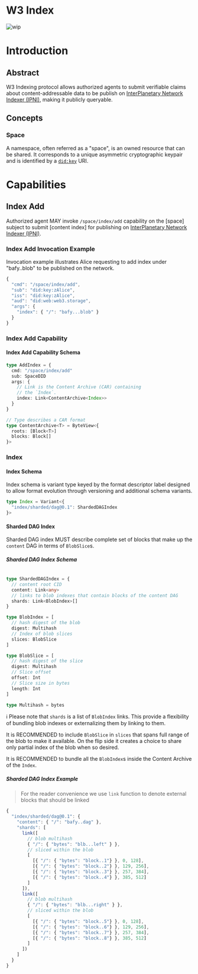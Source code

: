 # W3 Index

![wip](https://img.shields.io/badge/status-wip-orange.svg?style=flat-square)

# Introduction

## Abstract

W3 Indexing protocol allows authorized agents to submit verifiable claims about content-addressable data to be publish on [InterPlanetary Network Indexer (IPNI)][IPNI], making it publicly queryable.

## Concepts

### Space

A namespace, often referred as a "space", is an owned resource that can be shared. It corresponds to a unique asymmetric cryptographic keypair and is identified by a [`did:key`] URI.

# Capabilities

## Index Add

Authorized agent MAY invoke `/space/index/add` capability on the [space] subject to submit [content index] for publishing on [InterPlanetary Network Indexer (IPNI)][IPNI].

### Index Add Invocation Example

Invocation example illustrates Alice requesting to add index under "bafy..blob" to be published on the network.

```js
{
  "cmd": "/space/index/add",
  "sub": "did:key:zAlice",
  "iss": "did:key:zAlice",
  "aud": "did:web:web3.storage",
  "args": {
    "index": { "/": "bafy...blob" }
  }
}
```

### Index Add Capability

#### Index Add Capability Schema

```ts
type AddIndex = {
  cmd: "/space/index/add"
  sub: SpaceDID
  args: {
    // Link is the Content Archive (CAR) containing
    // the `Index`.
    index: Link<ContentArchive<Index>>
  }
}

// Type describes a CAR format
type ContentArchive<T> = ByteView<{
  roots: [Block<T>]
  blocks: Block[]
}>
```

### Index

#### Index Schema

Index schema is variant type keyed by the format descriptor label designed to allow format evolution through versioning and additional schema variants.

```ts
type Index = Variant<{
  "index/sharded/dag@0.1": ShardedDAGIndex
}>
```

#### Sharded DAG Index

Sharded DAG index MUST describe complete set of blocks that make up the `content` DAG in terms of `BlobSlice`s.

##### Sharded DAG Index Schema

```ts

type ShardedDAGIndex = {
  // content root CID
  content: Link<any>
  // links to blob indexes that contain blocks of the content DAG
  shards: Link<BlobIndex>[]
}

type BlobIndex = [
  // hash digest of the blob
  digest: Multihash
  // Index of blob slices
  slices: BlobSlice
]

type BlobSlice = [
  // hash digest of the slice
  digest: Multihash
  // Slice offset
  offset: Int
  // Slice size in bytes
  length: Int
]

type Multihash = bytes
```

ℹ️ Please note that `shards` is a list of `BlobIndex` links. This provide a flexibility of bundling blob indexes or externalizing them by linking to them.

It is RECOMMENDED to include `BlobSlice` in `slices` that spans full range of the blob to make it available. On the flip side it creates a choice to share only partial index of the blob when so desired.

It is RECOMMENDED to bundle all the `BlobIndex`s inside the Content Archive of the `Index`.

##### Sharded DAG Index Example

> For the reader convenience we use `link` function to denote external blocks that should be linked

```js
{
  "index/sharded/dag@0.1": {
    "content": { "/": "bafy..dag" },
    "shards": [
      link([
        // blob multihash
        { "/": { "bytes": "blb...left" } },
        // sliced within the blob
        [
          [{ "/": { "bytes": "block..1"} }, 0, 128],
          [{ "/": { "bytes": "block..2"} }, 129, 256],
          [{ "/": { "bytes": "block..3"} }, 257, 384],
          [{ "/": { "bytes": "block..4"} }, 385, 512]
        ]
      ]),
      link([
        // blob multihash
        { "/": { "bytes": "blb...right" } },
        // sliced within the blob
        [
          [{ "/": { "bytes": "block..5"} }, 0, 128],
          [{ "/": { "bytes": "block..6"} }, 129, 256],
          [{ "/": { "bytes": "block..7"} }, 257, 384],
          [{ "/": { "bytes": "block..8"} }, 385, 512]
        ]
      ])
    ]
  }
}
```

[IPNI]:https://github.com/ipni/specs/blob/main/IPNI.md
[`did:key`]:https://w3c-ccg.github.io/did-method-key/
